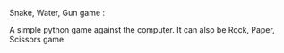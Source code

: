 Snake, Water, Gun game :

A simple python game against the computer. It can also be Rock, Paper, Scissors game.